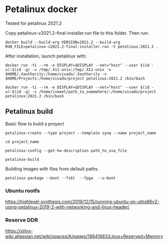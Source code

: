 # Petalinux docker 

Tested for petalinux 2021.2

Copy petalinux-v2021.2-final-installer.run file to this folder. Then run:
```
docker build --build-arg VERSION=2021.2 --build-arg RUN_FILE=petalinux-v2021.2-final-installer.run -t petalinux:2021.2 .
```
After installation, launch petalinux with:

```
docker run -ti --rm -e DISPLAY=$DISPLAY --net="host" --user $(id -u):$(id -g) -v /tmp/.X11-unix:/tmp/.X11-unix -v $HOME/.Xauthority:/home/vivado/.Xauthority -v $HOME/Projects:/home/vivado/project petalinux:2021.2 /bin/bash
```

```
docker run -ti --rm -e DISPLAY=$DISPLAY --net="host" --user $(id -u):$(id -g) -v /home/ismael/path_to_somewhere/:/home/vivado/project petalinux:2021.2 /bin/bash
```

## Petalinux build

Basic flow to build a proyect
```
petalinux-create --type project --template zynq --name project_name
```
```
cd project_name
```
```
petalinux-config --get-hw-description path_to_xsa_file
```
```
petalinux-build
```
Building images with files from default paths. 
```
petalinux-package --boot --fsbl  --fpga  --u-boot
```
### Ubuntu rootfs

https://highlevel-synthesis.com/2019/12/15/running-ubuntu-on-ultra96v2-using-petalinux-2019-2-with-networking-and-linux-header/

### Reserve DDR

https://xilinx-wiki.atlassian.net/wiki/spaces/A/pages/18841683/Linux+Reserved+Memory

